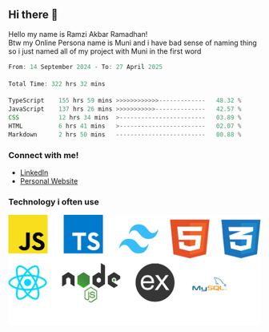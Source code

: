 ## Hi there 👋
Hello my name is Ramzi Akbar Ramadhan!\
Btw my Online Persona name is Muni and i have bad sense of naming thing so i just named all of my project with Muni in the first word
<!--START_SECTION:Muni-->

```Javascript
From: 14 September 2024 - To: 27 April 2025

Total Time: 322 hrs 32 mins

TypeScript    155 hrs 59 mins >>>>>>>>>>>>-------------   48.32 %
JavaScript    137 hrs 26 mins >>>>>>>>>>>--------------   42.57 %
CSS           12 hrs 34 mins  >------------------------   03.89 %
HTML          6 hrs 41 mins   >------------------------   02.07 %
Markdown      2 hrs 50 mins   -------------------------   00.88 %
```

<!--END_SECTION:Muni-->
### Connect with me!
* [LinkedIn](https://www.linkedin.com/in/ramzi-akbar-ramadhan-b8b05a243/)
* [Personal Website](https://www.muniporto.my.id/)
### Technology i often use
![Technology List](assets/techlist.png)
